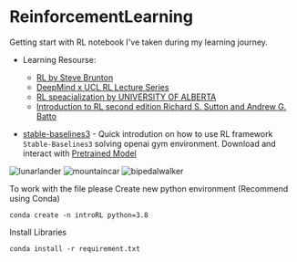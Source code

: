 # ReinforcementLearning
Getting start with RL notebook I've taken during my learning journey. 
- Learning Resourse:
  - [RL by Steve Brunton](https://www.youtube.com/playlist?list=PLMrJAkhIeNNQe1JXNvaFvURxGY4gE9k74)
  - [DeepMind x UCL RL Lecture Series](https://www.youtube.com/playlist?list=PLqYmG7hTraZCRwoyGxvQkqVrZgDQi4m-5)
  - [RL speacialization by UNIVERSITY OF ALBERTA](https://www.coursera.org/specializations/reinforcement-learning)
  - [Introduction to RL second edition Richard S. Sutton and Andrew G. Batto](https://github.com/dennybritz/reinforcement-learning)

- [stable-baselines3](https://stable-baselines3.readthedocs.io/en/master/guide/install.html) - Quick introdution on how to use RL framework `Stable-Baselines3` solving openai gym environment. Download and interact with [Pretrained Model](https://huggingface.co/Theaveas/ppo-LunarLander-v2)

![lunarlander](https://github.com/theaveasso/ReinforcementLearning/blob/main/stable-baselines3/lunarlander.gif)
![mountaincar](https://github.com/theaveasso/ReinforcementLearning/blob/main/stable-baselines3/mountaincar.gif)
![bipedalwalker](https://github.com/theaveasso/ReinforcementLearning/blob/main/stable-baselines3/bipedalwalker.gif)



To work with the file please Create new python environment (Recommend using Conda)
```
conda create -n introRL python=3.8
```
Install Libraries
```
conda install -r requirement.txt
```
